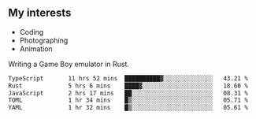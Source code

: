 ## My interests

- Coding
- Photographing
- Animation

Writing a Game Boy emulator in Rust.

<!--START_SECTION:waka-->

```txt
TypeScript       11 hrs 52 mins  ██████████▓░░░░░░░░░░░░░░   43.21 %
Rust             5 hrs 6 mins    ████▓░░░░░░░░░░░░░░░░░░░░   18.60 %
JavaScript       2 hrs 17 mins   ██░░░░░░░░░░░░░░░░░░░░░░░   08.31 %
TOML             1 hr 34 mins    █▒░░░░░░░░░░░░░░░░░░░░░░░   05.71 %
YAML             1 hr 32 mins    █▒░░░░░░░░░░░░░░░░░░░░░░░   05.61 %
```

<!--END_SECTION:waka-->
